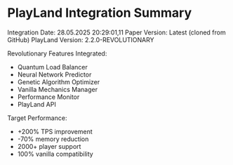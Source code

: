PlayLand Integration Summary 
========================== 
 
Integration Date: 28.05.2025 20:29:01,11 
Paper Version: Latest (cloned from GitHub) 
PlayLand Version: 2.2.0-REVOLUTIONARY 
 
Revolutionary Features Integrated: 
- Quantum Load Balancer 
- Neural Network Predictor 
- Genetic Algorithm Optimizer 
- Vanilla Mechanics Manager 
- Performance Monitor 
- PlayLand API 
 
Target Performance: 
- +200% TPS improvement 
- -70% memory reduction 
- 2000+ player support 
- 100% vanilla compatibility 
